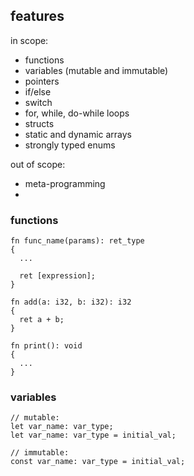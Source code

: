 ## features

in scope:
- functions
- variables (mutable and immutable)
- pointers
- if/else
- switch
- for, while, do-while loops
- structs
- static and dynamic arrays
- strongly typed enums

out of scope:
- meta-programming
-

### functions

```
fn func_name(params): ret_type
{
  ...

  ret [expression];
}

fn add(a: i32, b: i32): i32
{
  ret a + b;
}

fn print(): void
{
  ...
}
```

### variables

```
// mutable:
let var_name: var_type;
let var_name: var_type = initial_val;

// immutable:
const var_name: var_type = initial_val;
```
